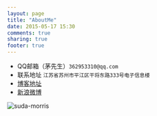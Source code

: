 ```yaml
---
layout: page
title: "AboutMe"
date: 2015-05-17 15:30
comments: true
sharing: true
footer: true
---
```

* QQ邮箱（茅先生）`362953310@qq.com`
* 联系地址 `江苏省苏州市平江区干将东路333号电子信息楼`
* [博客地址](http://suda-morris.github.io)
* [新浪微博](http://weibo.com/u/1724634694)

![suda-morris](http://i.imgur.com/Nn7Krru.gif)